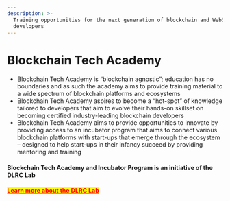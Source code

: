 ```yaml
---
description: >-
  Training opportunities for the next generation of blockchain and Web3
  developers
---
```


# Blockchain Tech Academy

* Blockchain Tech Academy is “blockchain agnostic”; education has no boundaries and as such the academy aims to provide training material to a wide spectrum of blockchain platforms and ecosystems
* Blockchain Tech Academy aspires to become a “hot-spot” of knowledge tailored to developers that aim to evolve their hands-on skillset on becoming certified industry-leading blockchain developers
* Blockchain Tech Academy aims to provide opportunities to innovate by providing access to an incubator program that aims to connect various blockchain platforms with start-ups that emerge through the ecosystem – designed to help start-ups in their infancy succeed by providing mentoring and training

#### Blockchain Tech Academy and Incubator Program is an initiative of the DLRC Lab

[<mark style="color:red;">**Learn more about the DLRC Lab**</mark>](blockchain-and-tech-academy-and-incubator-program/readme/the-dlrc-lab.md)
